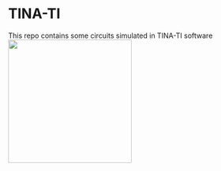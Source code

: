 # TINA-TI
This repo contains some circuits simulated in TINA-TI software
<img src="C:\Users\QURATH\Desktop\mohammed saqlain" width="250" height="250" />
